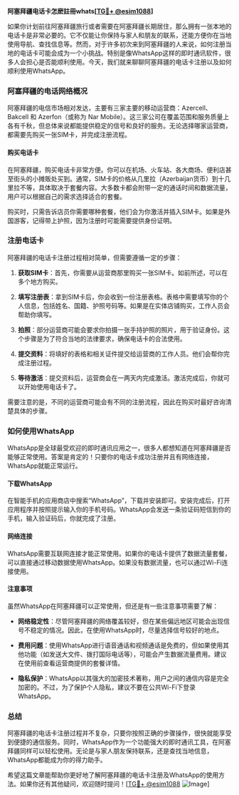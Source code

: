 **阿塞拜疆电话卡怎麽註冊whats[[TG💪+ @esim1088](https://t.me/s/esim1088)]**

如果你计划前往阿塞拜疆旅行或者需要在阿塞拜疆长期居住，那么拥有一张本地的电话卡是非常必要的。它不仅能让你保持与家人和朋友的联系，还能方便你在当地使用导航、查找信息等。然而，对于许多初次来到阿塞拜疆的人来说，如何注册当地的电话卡可能会成为一个小挑战。特别是像WhatsApp这样的即时通讯软件，很多人会担心是否能顺利使用。今天，我们就来聊聊阿塞拜疆的电话卡注册以及如何顺利使用WhatsApp。

### 阿塞拜疆的电话网络概况

阿塞拜疆的电信市场相对发达，主要有三家主要的移动运营商：Azercell、Bakcell 和 Azerfon（或称为 Nar Mobile）。这三家公司在覆盖范围和服务质量上各有千秋，但总体来说都能提供稳定的信号和良好的服务。无论选择哪家运营商，都需要先购买一张SIM卡，并完成注册流程。

#### 购买电话卡

在阿塞拜疆，购买电话卡非常方便。你可以在机场、火车站、各大商场、便利店甚至街头的小摊贩处买到。通常，SIM卡的价格从几里拉（Azerbaijan货币）到十几里拉不等，具体取决于套餐内容。大多数卡都会附带一定的通话时间和数据流量，用户可以根据自己的需求选择适合的套餐。

购买时，只需告诉店员你需要哪种套餐，他们会为你激活并插入SIM卡。如果是外国游客，记得带上护照，因为注册时可能需要提供身份证明。

### 注册电话卡

阿塞拜疆的电话卡注册过程相对简单，但需要遵循一定的步骤：

1. **获取SIM卡**：首先，你需要从运营商那里购买一张SIM卡。如前所述，可以在多个地方购买。
   
2. **填写注册表**：拿到SIM卡后，你会收到一份注册表格。表格中需要填写你的个人信息，包括姓名、国籍、护照号码等。如果是在实体店铺购买，工作人员会帮助你填写。

3. **拍照**：部分运营商可能会要求你拍摄一张手持护照的照片，用于验证身份。这个步骤是为了符合当地的法律要求，确保电话卡的合法使用。

4. **提交资料**：将填好的表格和相关证件提交给运营商的工作人员。他们会帮你完成注册过程。

5. **等待激活**：提交资料后，运营商会在一两天内完成激活。激活完成后，你就可以开始使用电话卡了。

需要注意的是，不同的运营商可能会有不同的注册流程，因此在购买时最好咨询清楚具体的步骤。

### 如何使用WhatsApp

WhatsApp是全球最受欢迎的即时通讯应用之一，很多人都想知道在阿塞拜疆是否能够正常使用。答案是肯定的！只要你的电话卡成功注册并且有网络连接，WhatsApp就能正常运行。

#### 下载WhatsApp

在智能手机的应用商店中搜索“WhatsApp”，下载并安装即可。安装完成后，打开应用程序并按照提示输入你的手机号码。WhatsApp会发送一条验证码短信到你的手机，输入验证码后，你就完成了注册。

#### 网络连接

WhatsApp需要互联网连接才能正常使用。如果你的电话卡提供了数据流量套餐，可以直接通过移动数据使用WhatsApp。如果没有数据流量，也可以通过Wi-Fi连接使用。

#### 注意事项

虽然WhatsApp在阿塞拜疆可以正常使用，但还是有一些注意事项需要了解：

- **网络稳定性**：尽管阿塞拜疆的网络覆盖较好，但在某些偏远地区可能会出现信号不稳定的情况。因此，在使用WhatsApp时，尽量选择信号较好的地点。
  
- **费用问题**：使用WhatsApp进行语音通话和视频通话是免费的，但如果使用其他功能（如发送大文件、拨打国际电话等），可能会产生数据流量费用。建议在使用前查看运营商提供的套餐详情。

- **隐私保护**：WhatsApp以其强大的加密技术著称，用户之间的通信内容是完全加密的。不过，为了保护个人隐私，建议不要在公共Wi-Fi下登录WhatsApp。

### 总结

阿塞拜疆的电话卡注册过程并不复杂，只要你按照正确的步骤操作，很快就能享受到便捷的通信服务。同时，WhatsApp作为一个功能强大的即时通讯工具，在阿塞拜疆同样可以轻松使用。无论是与家人朋友保持联系，还是查找当地信息，WhatsApp都能成为你的得力助手。

希望这篇文章能帮助你更好地了解阿塞拜疆的电话卡注册及WhatsApp的使用方法。如果你还有其他疑问，欢迎随时提问！[[TG💪+ @esim1088](https://t.me/s/esim1088) ![Image](https://i.postimg.cc/4NQfJmqS/Snipaste-2025-05-13-00-14-12.png)]